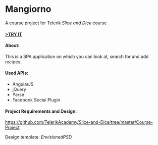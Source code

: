 # Mangiorno
A course project for Telerik *Slice and Dice* course

#### [>TRY IT](https://rawgit.com/BrunoHautenfaust/Mangiorno/UI-Router_version/index.html#/home)

#### About:
This is a SPA application on which you can look at, search for and add recipes.
#### Used APIs:
- AngularJS
- jQuery
- Parse
- Facebook Social Plugin

#### Project Requirements and Design:
https://github.com/TelerikAcademy/Slice-and-Dice/tree/master/Course-Project

Design template: *EnvisionedPSD*



